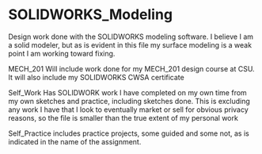 # SOLIDWORKS_Modeling
Design work done with the SOLIDWORKS modeling software. I believe I am a solid modeler, but as is evident in this file my surface modeling is a weak point I am working toward fixing.

MECH_201 Will include work done for my MECH_201 design course at CSU. It will also include my SOLIDWORKS CWSA certificate

Self_Work Has SOLIDWORK work I have completed on my own time from my own sketches and practice, including sketches done. This is excluding any work I have that I look to eventually market or sell for obvious privacy reasons, so the file is smaller than the true extent of my personal work

Self_Practice includes practice projects, some guided and some not, as is indicated in the name of the assignment.
